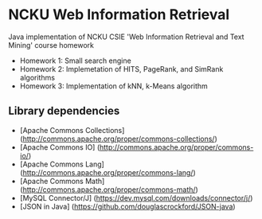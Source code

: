 # NCKU Web Information Retrieval

Java implementation of NCKU CSIE 'Web Information Retrieval and Text Mining' course homework  
- Homework 1: Small search engine
- Homework 2: Implemetation of HITS, PageRank, and SimRank algorithms
- Homework 3: Implementation of kNN, k-Means algorithm


## Library dependencies

- [Apache Commons Collections] (http://commons.apache.org/proper/commons-collections/)
- [Apache Commons IO] (http://commons.apache.org/proper/commons-io/)
- [Apache Commons Lang] (http://commons.apache.org/proper/commons-lang/)
- [Apache Commons Math] (http://commons.apache.org/proper/commons-math/)
- [MySQL Connector/J] (https://dev.mysql.com/downloads/connector/j/)
- [JSON in Java] (https://github.com/douglascrockford/JSON-java)